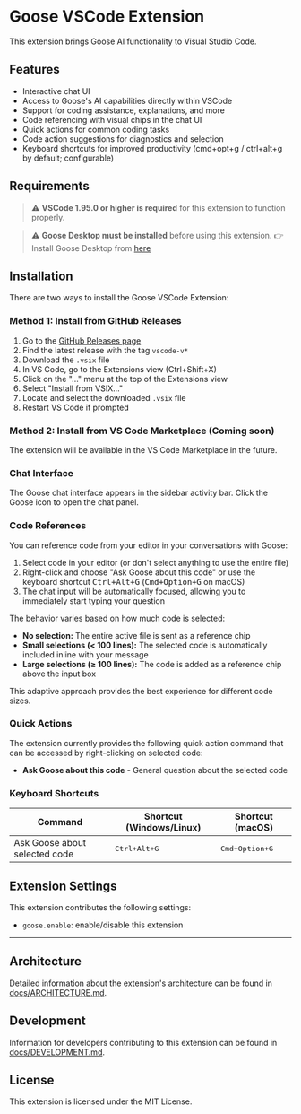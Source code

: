 # Goose VSCode Extension

This extension brings Goose AI functionality to Visual Studio Code.

## Features

* Interactive chat UI
* Access to Goose's AI capabilities directly within VSCode
* Support for coding assistance, explanations, and more
* Code referencing with visual chips in the chat UI
* Quick actions for common coding tasks
* Code action suggestions for diagnostics and selection
* Keyboard shortcuts for improved productivity (cmd+opt+g / ctrl+alt+g by default; configurable)

## Requirements

> ⚠️ **VSCode 1.95.0 or higher is required** for this extension to function properly.

> ⚠️ **Goose Desktop must be installed** before using this extension. 
👉 Install Goose Desktop from [here](https://block.github.io/goose/)

## Installation

There are two ways to install the Goose VSCode Extension:

### Method 1: Install from GitHub Releases

1. Go to the [GitHub Releases page](https://github.com/cloud-on-prem/goose/releases)
2. Find the latest release with the tag `vscode-v*`
3. Download the `.vsix` file
4. In VS Code, go to the Extensions view (Ctrl+Shift+X)
5. Click on the "..." menu at the top of the Extensions view
6. Select "Install from VSIX..."
7. Locate and select the downloaded `.vsix` file
8. Restart VS Code if prompted

### Method 2: Install from VS Code Marketplace (Coming soon)

The extension will be available in the VS Code Marketplace in the future.

### Chat Interface

The Goose chat interface appears in the sidebar activity bar. Click the Goose icon to open the chat panel.

### Code References

You can reference code from your editor in your conversations with Goose:

1. Select code in your editor (or don't select anything to use the entire file)
2. Right-click and choose "Ask Goose about this code" or use the keyboard shortcut <kbd>Ctrl+Alt+G</kbd> (<kbd>Cmd+Option+G</kbd> on macOS)
3. The chat input will be automatically focused, allowing you to immediately start typing your question

The behavior varies based on how much code is selected:

- **No selection:** The entire active file is sent as a reference chip
- **Small selections (< 100 lines):** The selected code is automatically included inline with your message
- **Large selections (≥ 100 lines):** The code is added as a reference chip above the input box

This adaptive approach provides the best experience for different code sizes.

### Quick Actions

The extension currently provides the following quick action command that can be accessed by right-clicking on selected code:

* **Ask Goose about this code** - General question about the selected code

### Keyboard Shortcuts

| Command | Shortcut (Windows/Linux) | Shortcut (macOS) |
|---------|--------------------------|------------------|
| Ask Goose about selected code | <kbd>Ctrl+Alt+G</kbd> | <kbd>Cmd+Option+G</kbd> |

## Extension Settings

This extension contributes the following settings:

* `goose.enable`: enable/disable this extension

----

## Architecture

Detailed information about the extension's architecture can be found in [docs/ARCHITECTURE.md](./docs/ARCHITECTURE.md).

## Development

Information for developers contributing to this extension can be found in [docs/DEVELOPMENT.md](./docs/DEVELOPMENT.md).

## License

This extension is licensed under the MIT License.
